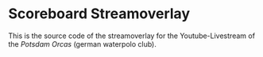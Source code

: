 # Scoreboard Streamoverlay

This is the source code of the streamoverlay for the
Youtube-Livestream of the _Potsdam Orcas_ (german waterpolo club).
